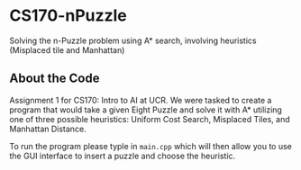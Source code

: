 # CS170-nPuzzle
Solving the n-Puzzle problem using A* search, involving heuristics (Misplaced tile and Manhattan)

## About the Code

Assignment 1 for CS170: Intro to AI at UCR. We were tasked to create a program that would take a given Eight Puzzle and solve it with A* utilizing one of three possible heuristics: Uniform Cost Search, Misplaced Tiles, and Manhattan Distance.

To run the program please typle in ```main.cpp``` which will then allow you to use the GUI interface to insert a puzzle and choose the heuristic.
